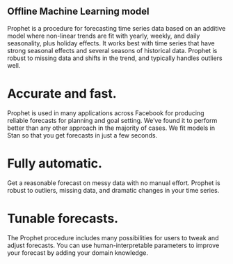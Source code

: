 ## Offline Machine Learning model

Prophet is a procedure for forecasting time series data based on an additive model where non-linear trends are fit with yearly, weekly,
and daily seasonality, plus holiday effects. It works best with time series that have strong seasonal effects and several seasons of
historical data. Prophet is robust to missing data and shifts in the trend, and typically handles outliers well.

# Accurate and fast.
Prophet is used in many applications across Facebook for producing reliable forecasts for planning and goal setting. We’ve found it to perform
better than any other approach in the majority of cases. We fit models in Stan so that you get forecasts in just a few seconds.

# Fully automatic.
Get a reasonable forecast on messy data with no manual effort. Prophet is robust to outliers, missing data, and dramatic changes in your time series.

# Tunable forecasts.
The Prophet procedure includes many possibilities for users to tweak and adjust forecasts. You can use human-interpretable parameters to improve your
forecast by adding your domain knowledge.

